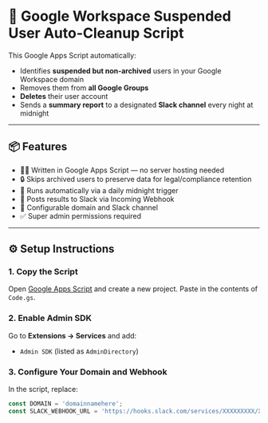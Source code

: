 # 🧹 Google Workspace Suspended User Auto-Cleanup Script

This Google Apps Script automatically:

- Identifies **suspended but non-archived** users in your Google Workspace domain  
- Removes them from **all Google Groups**
- **Deletes** their user account
- Sends a **summary report** to a designated **Slack channel** every night at midnight

---

## 📦 Features

- 🧑‍💻 Written in Google Apps Script — no server hosting needed  
- 🔒 Skips archived users to preserve data for legal/compliance retention  
- 🔁 Runs automatically via a daily midnight trigger  
- 📣 Posts results to Slack via Incoming Webhook  
- 💬 Configurable domain and Slack channel  
- ✅ Super admin permissions required

---

## ⚙️ Setup Instructions

### 1. **Copy the Script**

Open [Google Apps Script](https://script.google.com/) and create a new project. Paste in the contents of `Code.gs`.

### 2. **Enable Admin SDK**

Go to **Extensions → Services** and add:

- `Admin SDK` (listed as `AdminDirectory`)

### 3. **Configure Your Domain and Webhook**

In the script, replace:

```javascript
const DOMAIN = 'domainnamehere';
const SLACK_WEBHOOK_URL = 'https://hooks.slack.com/services/XXXXXXXXX/XXXXXXXXX/XXXXXXXXXX';
